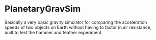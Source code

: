 # PlanetaryGravSim

Basically a very basic gravity simulator for comparing the acceleration speeds of two objects on Earth without having to factor in air resistance, built to test the hammer and feather experiment.

